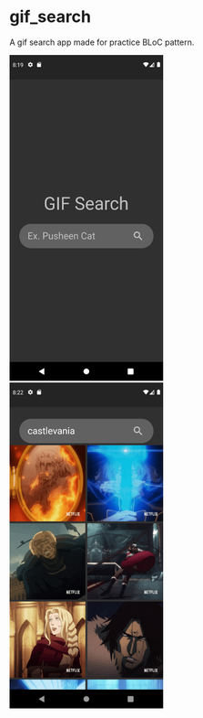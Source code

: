 # gif_search

A gif search app made for practice BLoC pattern.

<p float="left">
  <img src="images/home.png" width="270" height="570">
  <img src="images/search.png" width="270" height="570">
</p>